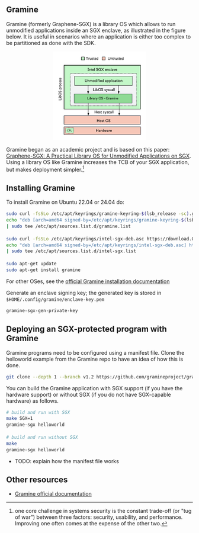## Gramine
Gramine (formerly Graphene-SGX) is a library OS which allows to run unmodified applications inside an SGX enclave, as illustrated in the figure below. It is useful in scenarios where an application is either too complex to be partitioned as done with the SDK.

<p align="center">
  <img src="gramine-sgx.png" alt="Unmodified application in Gramine" width="50%">
</p>

Gramine began as an academic project and is based on this paper: [Graphene-SGX: A Practical Library OS for Unmodified Applications on SGX](https://www.usenix.org/system/files/conference/atc17/atc17-tsai.pdf). Using a library OS like Gramine increases the TCB of your SGX application, but makes deployment simpler.[^1]



## Installing Gramine
To install Gramine on Ubuntu 22.04 or 24.04 do:
```bash
sudo curl -fsSLo /etc/apt/keyrings/gramine-keyring-$(lsb_release -sc).gpg https://packages.gramineproject.io/gramine-keyring-$(lsb_release -sc).gpg
echo "deb [arch=amd64 signed-by=/etc/apt/keyrings/gramine-keyring-$(lsb_release -sc).gpg] https://packages.gramineproject.io/ $(lsb_release -sc) main" \
| sudo tee /etc/apt/sources.list.d/gramine.list

sudo curl -fsSLo /etc/apt/keyrings/intel-sgx-deb.asc https://download.01.org/intel-sgx/sgx_repo/ubuntu/intel-sgx-deb.key
echo "deb [arch=amd64 signed-by=/etc/apt/keyrings/intel-sgx-deb.asc] https://download.01.org/intel-sgx/sgx_repo/ubuntu $(lsb_release -sc) main" \
| sudo tee /etc/apt/sources.list.d/intel-sgx.list

sudo apt-get update
sudo apt-get install gramine
```
For other OSes, see the [official Gramine installation documentation](https://gramine.readthedocs.io/en/latest/installation.html)

Generate an enclave signing key; the generated key is stored in `$HOME/.config/gramine/enclave-key.pem`
```bash
gramine-sgx-gen-private-key
```

## Deploying an SGX-protected program with Gramine
Gramine programs need to be configured using a manifest file. Clone the helloworld example from the Gramine repo to have an idea of how this is done.
```bash
git clone --depth 1 --branch v1.2 https://github.com/gramineproject/gramine.git && cd gramine/CI-Examples/helloworld
```
You can build the Gramine application with SGX support (if you have the hardware support) or without SGX (if you do not have SGX-capable hardware) as follows.
```bash
# build and run with SGX
make SGX=1
gramine-sgx helloworld

# build and run without SGX 
make
gramine-sgx helloworld
```

- TODO: explain how the manifest file works













## Other resources
- [Gramine official documentation](https://gramine.readthedocs.io/en/latest/)

[^1]: one core challenge in systems security is the constant trade-off (or "tug of war") between three factors: security, usability, and performance. Improving one often comes at the expense of the other two.